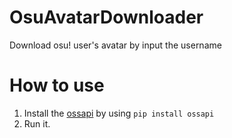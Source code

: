 # OsuAvatarDownloader
Download osu! user's avatar by input the username
# How to use
1. Install the [ossapi](https://github.com/tybug/ossapi) by using `pip install ossapi` 
2. Run it.